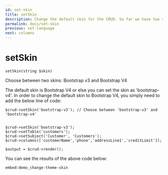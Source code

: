 ```yaml
---
id: set-skin
title: setSkin
description: Change the default skin for the CRUD. So far we have two skins: bootstrap v3 and bootstrap v4. 
permalink: docs/set-skin
previous: set-language
next: columns
---
```


# setSkin

<pre><code class="language-php">setSkin(string $skin)</code></pre>

Choose between two skins: Bootstrap v3 and Bootstrap V4

The default skin is Bootstrap V4 or else you can set the skin as 'bootstrap-v4'. In order to change the default skin to Bootstrap V4, you simply need to add the below line of code:

<pre><code class="language-php">$crud->setSkin('bootstrap-v3'); // Choose between 'bootstrap-v3' and 'bootstrap-v4'</code></pre>

<pre><code class="language-php">
$crud->setSkin('bootstrap-v3');
$crud->setTable('customers');
$crud->setSubject('Customer', 'Customers');
$crud->columns(['customerName','phone','addressLine1','creditLimit']);

$output = $crud->render();</code></pre>

You can see the results of the above code below:

`embed:demo_change-theme-skin`

